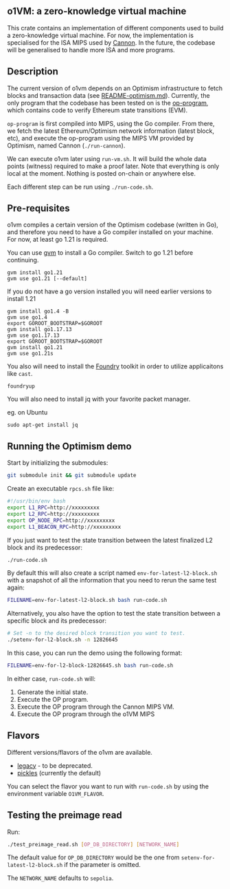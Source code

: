 ## o1VM: a zero-knowledge virtual machine

This crate contains an implementation of different components used to build a
zero-knowledge virtual machine. For now, the implementation is specialised for
the ISA MIPS used by [Cannon](https://github.com/ethereum-optimism/cannon). In
the future, the codebase will be generalised to handle more ISA and more
programs.

## Description

The current version of o1vm depends on an Optimism infrastructure to fetch
blocks and transaction data (see [README-optimism.md](./README-optimism.md)).
Currently, the only program that the codebase has been tested on is the
[op-program](./ethereum-optimism/op-program), which contains code to verify
Ethereum state transitions (EVM).

`op-program` is first compiled into MIPS, using the Go compiler.
From there, we fetch the latest Ethereum/Optimism network information (latest
block, etc), and execute the op-program using the MIPS VM provided by Optimism,
named Cannon (`./run-cannon`).

We can execute o1vm later using `run-vm.sh`. It will build the whole data
points (witness) required to make a proof later.
Note that everything is only local at the moment. Nothing is posted on-chain or
anywhere else.

Each different step can be run using `./run-code.sh`.

## Pre-requisites

o1vm compiles a certain version of the Optimism codebase (written in Go), and
therefore you need to have a Go compiler installed on your machine. For now,
at least go 1.21 is required.

You can use [gvm](https://github.com/moovweb/gvm) to install a Go compiler.
Switch to go 1.21 before continuing.

```shell
gvm install go1.21
gvm use go1.21 [--default]
```

If you do not have a go version installed you will need earlier versions
to install 1.21

```shell
gvm install go1.4 -B
gvm use go1.4
export GOROOT_BOOTSTRAP=$GOROOT
gvm install go1.17.13
gvm use go1.17.13
export GOROOT_BOOTSTRAP=$GOROOT
gvm install go1.21
gvm use go1.21s
```

You also will need to install the [Foundry](https://getfoundry.sh/) toolkit 
in order to utilize applicaitons like `cast`.

```shell
foundryup
```

You will also need to install jq with your favorite packet manager.

eg. on Ubuntu
```shell
sudo apt-get install jq
```

## Running the Optimism demo

Start by initializing the submodules:
```bash
git submodule init && git submodule update
```

Create an executable `rpcs.sh` file like:
```bash
#!/usr/bin/env bash
export L1_RPC=http://xxxxxxxxx
export L2_RPC=http://xxxxxxxxx
export OP_NODE_RPC=http://xxxxxxxxx
export L1_BEACON_RPC=http://xxxxxxxxx
```

If you just want to test the state transition between the latest finalized L2
block and its predecessor:
```bash
./run-code.sh
```

By default this will also create a script named `env-for-latest-l2-block.sh` with a
snapshot of all the information that you need to rerun the same test again:
```bash
FILENAME=env-for-latest-l2-block.sh bash run-code.sh
```

Alternatively, you also have the option to test the state transition between a
specific block and its predecessor:
```bash
# Set -n to the desired block transition you want to test.
./setenv-for-l2-block.sh -n 12826645
```

In this case, you can run the demo using the following format:
```bash
FILENAME=env-for-l2-block-12826645.sh bash run-code.sh
```

In either case, `run-code.sh` will:
1. Generate the initial state.
2. Execute the OP program.
3. Execute the OP program through the Cannon MIPS VM.
4. Execute the OP program through the o1VM MIPS

## Flavors

Different versions/flavors of the o1vm are available.
- [legacy](./src/legacy/mod.rs) - to be deprecated.
- [pickles](./src/pickles/mod.rs) (currently the default)

You can select the flavor you want to run with `run-code.sh` by using the
environment variable `O1VM_FLAVOR`.

## Testing the preimage read

Run:
```bash
./test_preimage_read.sh [OP_DB_DIRECTORY] [NETWORK_NAME]
```

The default value for `OP_DB_DIRECTORY` would be the one from
`setenv-for-latest-l2-block.sh` if the parameter is omitted.

The `NETWORK_NAME` defaults to `sepolia`.
